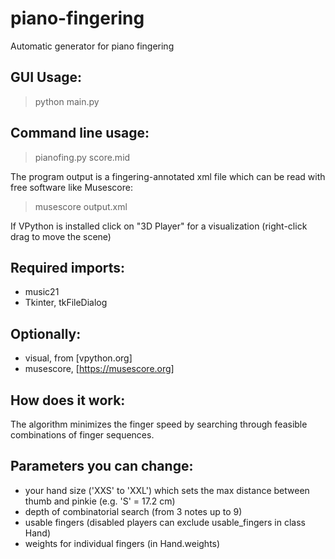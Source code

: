 # piano-fingering
Automatic generator for piano fingering

## GUI Usage: 
> python main.py

## Command line usage: 
> pianofing.py score.mid

The program output is a fingering-annotated xml file which can be read with free software like Musescore:
> musescore output.xml

If VPython is installed click on "3D Player" for a visualization (right-click drag to move the scene)


## Required imports: 
- music21
- Tkinter, tkFileDialog

## Optionally:
- visual, from [vpython.org]
- musescore, [https://musescore.org]


## How does it work:

The algorithm minimizes the finger speed by searching through feasible combinations of finger sequences.


## Parameters you can change:
- your hand size ('XXS' to 'XXL') which sets the max distance between thumb and pinkie (e.g. 'S' = 17.2 cm)
- depth of combinatorial search (from 3 notes up to 9)
- usable fingers (disabled players can exclude usable_fingers in class Hand)
- weights for individual fingers (in Hand.weights)

